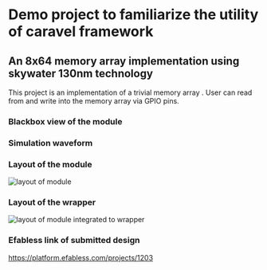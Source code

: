 # Demo project to familiarize the utility of caravel framework
## An 8x64 memory array implementation using skywater 130nm technology

This project is  an implementation of a trivial  memory array . User can read from and write into the memory array via GPIO pins.


### Blackbox view of the module










### Simulation waveform






### Layout of the module


 ![layout of module](https://user-images.githubusercontent.com/96823533/179952556-f4d6e573-fde1-4738-865b-ba136a92d4c9.jpeg)
 

### Layout of the wrapper

![layout of module integrated to wrapper](https://user-images.githubusercontent.com/96823533/179953849-c11e4e8f-2eea-464f-a106-41f825907598.jpeg)





### Efabless link of submitted design

 
 
 https://platform.efabless.com/projects/1203

